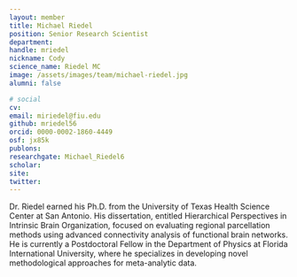 ```yaml
---
layout: member
title: Michael Riedel
position: Senior Research Scientist
department:
handle: mriedel
nickname: Cody
science_name: Riedel MC
image: /assets/images/team/michael-riedel.jpg
alumni: false

# social
cv:
email: miriedel@fiu.edu
github: mriedel56
orcid: 0000-0002-1860-4449
osf: jx85k
publons:
researchgate: Michael_Riedel6
scholar:
site:
twitter:
---
```


Dr. Riedel earned his Ph.D. from the University of Texas Health Science Center at San Antonio. His dissertation, entitled Hierarchical Perspectives in Intrinsic Brain Organization, focused on evaluating regional parcellation methods using advanced connectivity analysis of functional brain networks. He is currently a Postdoctoral Fellow in the Department of Physics at Florida International University, where he specializes in developing novel methodological approaches for meta-analytic data.
